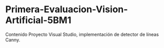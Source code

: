 # Primera-Evaluacion-Vision-Artificial-5BM1
Contenido
Proyecto Visual Studio, implementación de detector de líneas Canny.
